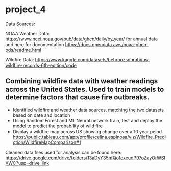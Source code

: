 # project_4

Data Sources:

NOAA Weather Data: https://www.ncei.noaa.gov/pub/data/ghcn/daily/by_year/ for annual data and here for documentation https://docs.opendata.aws/noaa-ghcn-pds/readme.html

Wildfire Data: https://www.kaggle.com/datasets/behroozsohrabi/us-wildfire-records-6th-edition/code


## Combining wildfire data with weather readings across the United States. Used to train models to determine factors that cause fire outbreaks.
* Identified wildfire and weather data sources, matching the two datasets based on date and location
* Using Random Forest and ML Neural network train, test and deploy the model to predict the probability of wild fire
* Display a wildfire map across US showing change over a 10 year peiod
https://public.tableau.com/app/profile/celina.espinosa/viz/Wildfire_Prediction/WildfireMapComparison#1


Cleaned data files used for analysis can be found here: https://drive.google.com/drive/folders/13aDyY35hfQo1oxeudP97oZayOrWSIXWC?usp=drive_link
